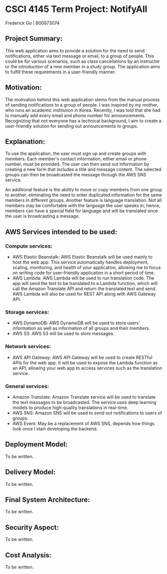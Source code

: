 # CSCI 4145 Term Project: NotifyAll

Frederick Go | B00873074

## Project Summary:

This web application aims to provide a solution for the need to send notifications, either via text message or email, to a group of people. This could be for various scenarios, such as class cancellations by an instructor or the introduction of a new member in a study group. The application aims to fulfill these requirements in a user-friendly manner.

## Motivation:

The motivation behind this web application stems from the manual process of sending notifications to a group of people. I was inspired by my mother, who runs an academic institution in Korea. Recently, I was told that she had to manually add every email and phone number for announcements. Recognizing that not everyone has a technical background, I aim to create a user-friendly solution for sending out announcements to groups.

## Explanation:

To use the application, the user must sign up and create groups with members. Each member's contact information, either email or phone number, must be provided. The user can then send out information by creating a new form that includes a title and message content. The selected groups can then be broadcasted the message through the AWS SNS service.

An additional feature is the ability to move or copy members from one group to another, eliminating the need to enter duplicated information for the same members in different groups. Another feature is language translation. Not all members may be comfortable with the language the user speaks in; hence, members can have a special field for language and will be translated once the user is broadcasting a message.

## AWS Services intended to be used:

### Compute services:

- AWS Elastic Beanstalk: AWS Elastic Beanstalk will be used mainly to host the web app. This service automatically handles deployment, scaling, monitoring, and health of your application, allowing me to focus on writing code for user-friendly application in a short period of time.
- AWS Lambda: AWS Lambda will be used to run translation code. The app will send the text to be translated to a Lambda function, which will call the Amazon Translate API and return the translated text and send. AWS Lambda will also be used for REST API along with AWS Gateway API.

### Storage services:

- AWS DynamoDB: AWS DynamoDB will be used to store users’ information as well as information of all groups and their members.
- AWS S3: AWS S3 will be used to store messages.

### Network services:

- AWS API Gateway: AWS API Gateway will be used to create RESTful APIs for the web app. It will be used to expose the Lambda function as an API, allowing your web app to access services such as the translation service.

### General services:

- Amazon Translate: Amazon Translate service will be used to translate the text messages to be broadcasted. The service uses deep learning models to produce high-quality translations in real-time.
- AWS SNS: Amazon SNS will be used to send out notifications to users of groups.
- AWS Event: May be a replacement of AWS SNS, depends how things look once I start developing the backend.

## Deployment Model:

To be written.

## Delivery Model:

To be written.

## Final System Architecture:

To be written.

## Security Aspect:

To be written.

## Cost Analysis:

To be written.
